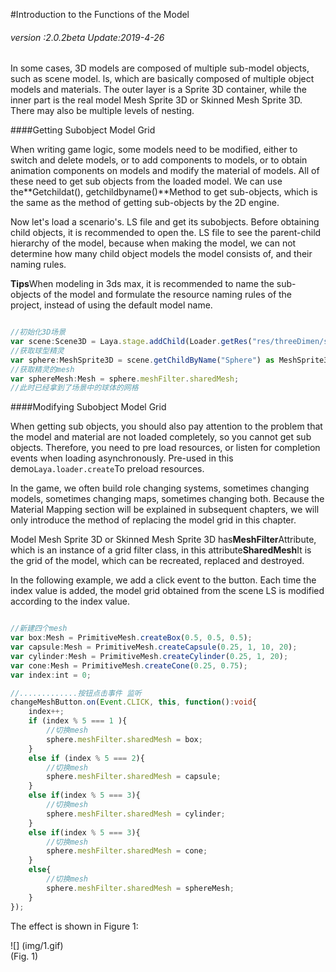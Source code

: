 #Introduction to the Functions of the Model

###### *version :2.0.2beta   Update:2019-4-26*

In some cases, 3D models are composed of multiple sub-model objects, such as scene model. ls, which are basically composed of multiple object models and materials. The outer layer is a Sprite 3D container, while the inner part is the real model Mesh Sprite 3D or Skinned Mesh Sprite 3D. There may also be multiple levels of nesting.

####Getting Subobject Model Grid

When writing game logic, some models need to be modified, either to switch and delete models, or to add components to models, or to obtain animation components on models and modify the material of models. All of these need to get sub objects from the loaded model. We can use the**Getchildat(), getchildbyname()**Method to get sub-objects, which is the same as the method of getting sub-objects by the 2D engine.

Now let's load a scenario's. LS file and get its subobjects. Before obtaining child objects, it is recommended to open the. LS file to see the parent-child hierarchy of the model, because when making the model, we can not determine how many child object models the model consists of, and their naming rules.

**Tips**When modeling in 3ds max, it is recommended to name the sub-objects of the model and formulate the resource naming rules of the project, instead of using the default model name.


```typescript

//初始化3D场景
var scene:Scene3D = Laya.stage.addChild(Loader.getRes("res/threeDimen/scene/ChangeMaterialDemo/Conventional/scene.ls")) as Scene3D;
//获取球型精灵
var sphere:MeshSprite3D = scene.getChildByName("Sphere") as MeshSprite3D;
//获取精灵的mesh
var sphereMesh:Mesh = sphere.meshFilter.sharedMesh;
//此时已经拿到了场景中的球体的网格
```




####Modifying Subobject Model Grid

When getting sub objects, you should also pay attention to the problem that the model and material are not loaded completely, so you cannot get sub objects. Therefore, you need to pre load resources, or listen for completion events when loading asynchronously. Pre-used in this demo`Laya.loader.create`To preload resources.

In the game, we often build role changing systems, sometimes changing models, sometimes changing maps, sometimes changing both. Because the Material Mapping section will be explained in subsequent chapters, we will only introduce the method of replacing the model grid in this chapter.

Model Mesh Sprite 3D or Skinned Mesh Sprite 3D has**MeshFilter**Attribute, which is an instance of a grid filter class, in this attribute**SharedMesh**It is the grid of the model, which can be recreated, replaced and destroyed.

In the following example, we add a click event to the button. Each time the index value is added, the model grid obtained from the scene LS is modified according to the index value.


```typescript

//新建四个mesh
var box:Mesh = PrimitiveMesh.createBox(0.5, 0.5, 0.5);
var capsule:Mesh = PrimitiveMesh.createCapsule(0.25, 1, 10, 20);
var cylinder:Mesh = PrimitiveMesh.createCylinder(0.25, 1, 20);
var cone:Mesh = PrimitiveMesh.createCone(0.25, 0.75);
var index:int = 0;

//.............按钮点击事件 监听
changeMeshButton.on(Event.CLICK, this, function():void{
    index++;
    if (index % 5 === 1 ){
        //切换mesh
        sphere.meshFilter.sharedMesh = box;
    }
    else if (index % 5 === 2){
        //切换mesh
        sphere.meshFilter.sharedMesh = capsule;
    }
    else if(index % 5 === 3){
        //切换mesh
        sphere.meshFilter.sharedMesh = cylinder;
    }
    else if(index % 5 === 3){
        //切换mesh
        sphere.meshFilter.sharedMesh = cone;
    }
    else{
        //切换mesh
        sphere.meshFilter.sharedMesh = sphereMesh;
    }
});
```


The effect is shown in Figure 1:

![] (img/1.gif) <br> (Fig. 1)